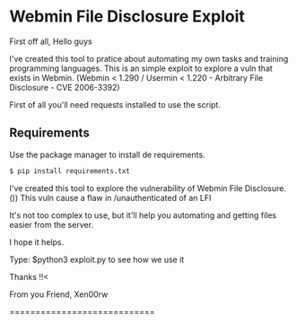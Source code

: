 # Webmin File Disclosure Exploit

First off all, Hello guys 

I've created this tool to pratice about automating my own tasks and training programming languages.
This is an simple exploit to explore a vuln that exists in Webmin. (Webmin < 1.290 / Usermin < 1.220 - Arbitrary File Disclosure - CVE 2006-3392)

First of all you'll need requests installed to use the script.

## Requirements
Use the package manager to install de requirements.

```bash
$ pip install requirements.txt
```
I've created this tool to explore the vulnerability of Webmin File Disclosure. ())
This vuln cause a flaw in /unauthenticated of an LFI

It's not too complex to use, but it'll help you automating and getting files easier from the server.

I hope it helps.


Type: $python3 exploit.py to see how we use it

Thanks !!<

From you Friend, Xen00rw


============================
